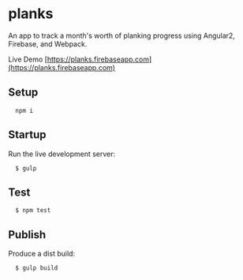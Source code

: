 # planks

An app to track a month's worth of planking progress using Angular2, Firebase, and Webpack.

Live Demo [https://planks.firebaseapp.com](https://planks.firebaseapp.com) 

## Setup
```
  npm i
```

## Startup
Run the live development server:
```
  $ gulp
```

## Test
```
  $ npm test
```

## Publish
Produce a dist build:
```
  $ gulp build
```